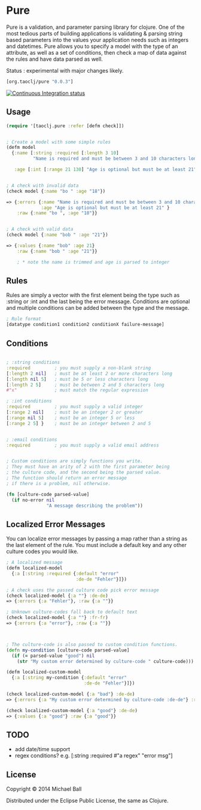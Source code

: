 # Pure

Pure is a validation, and parameter parsing library for clojure. One of the most tedious parts of building applications is validating & parsing string based parameters into the values your application needs such as integers and datetimes. Pure allows you to specify a model with the type of an attribute, as well as a set of conditions, then check a map of data against the rules and have data parsed as well.

Status : experimental with major changes likely.


```clojure
[org.taoclj/pure "0.0.3"]
```

[![Continuous Integration status](https://secure.travis-ci.org/mikeball/pure.png)](http://travis-ci.org/mikeball/pure)


## Usage
```clojure
(require '[taoclj.pure :refer [defm check]])


; Create a model with some simple rules
(defm model
  {:name [:string :required [:length 3 10]
          "Name is required and must be between 3 and 10 characters long."]

   :age [:int [:range 21 130] "Age is optional but must be at least 21"]})


; A check with invalid data
(check model {:name "bo " :age "18"})

=> {:errors {:name "Name is required and must be between 3 and 10 characters long."
             :age "Age is optional but must be at least 21" }
    :raw {:name "bo ", :age "18"}}


; A check with valid data
(check model {:name "bob " :age "21"})

=> {:values {:name "bob" :age 21}
    :raw {:name "bob " :age "21"}}

    ; * note the name is trimmed and age is parsed to integer


```


## Rules

Rules are simply a vector with the first element being the type such as :string or :int and the last being the error message. Conditions are optional and multiple conditions can be added between the type and the message.

```clojure
; Rule format
[datatype condition1 condition2 conditionX failure-message]
```




## Conditions
```clojure

; :string conditions
:required         ; you must supply a non-blank string
[:length 2 nil]   ; must be at least 2 or more characters long
[:length nil 5]   ; must be 5 or less characters long
[:length 2 5]     ; must be between 2 and 5 characters long
#"x"              ; must match the regular expression

; :int conditions
:required         ; you must supply a valid integer
[:range 2 nil]    ; must be an integer 2 or greater
[:range nil 5]    ; must be an integer 5 or less
[:range 2 5] }    ; must be an integer between 2 and 5


; :email conditions
:required         ; you must supply a valid email address


; Custom conditions are simply functions you write.
; They must have an arity of 2 with the first parameter being
; the culture code, and the second being the parsed value.
; The function should return an error message
; if there is a problem, nil otherwise.

(fn [culture-code parsed-value]
  (if no-error nil
               "A message describing the problem"))


```




## Localized Error Messages

You can localize error messages by passing a map rather than a string as the last element of the
rule. You must include a default key and any other culture codes you would like.

```clojure
; A localized message
(defm localized-model
  {:a [:string :required {:default "error"
                          :de-de "Fehler"}]})

; A check uses the passed culture code pick error message
(check localized-model {:a ""} :de-de)
=> {:errors {:a "Fehler"}, :raw {:a ""}}

; Unknown culture-codes fall back to default text
(check localized-model {:a ""} :fr-fr)
=> {:errors {:a "error"}, :raw {:a ""}}



; The culture-code is also passed to custom condition functions.
(defn my-condition [culture-code parsed-value]
  (if (= parsed-value "good") nil
    (str "My custom error determined by culture-code " culture-code)))

(defm localized-custom-model
  {:a [:string my-condition {:default "error"
                             :de-de "Fehler"}]})

(check localized-custom-model {:a "bad"} :de-de)
=> {:errors {:a "My custom error determined by culture-code :de-de"} :raw {:a "bad"}}

(check localized-custom-model {:a "good"} :de-de)
=> {:values {:a "good"} :raw {:a "good"}}

```


## TODO

- add date/time support
- regex conditions? e.g. [:string :required #"a regex" "error msg"]







## License

Copyright © 2014 Michael Ball

Distributed under the Eclipse Public License, the same as Clojure.

